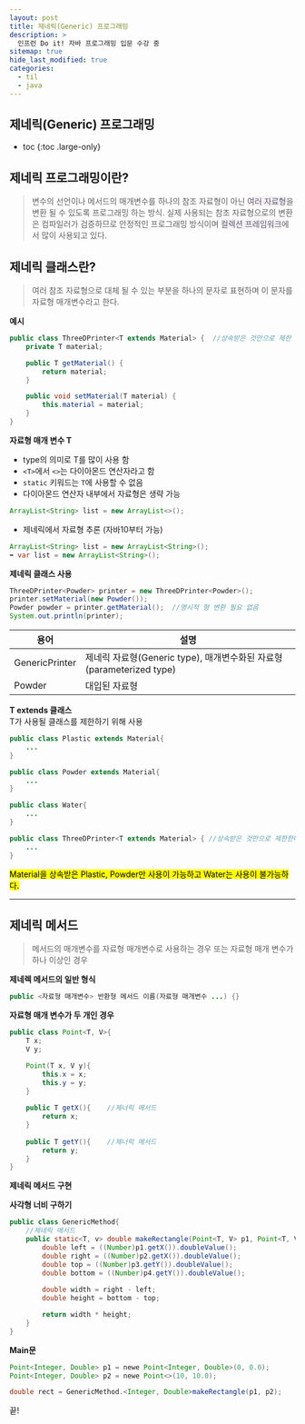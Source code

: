 ```yaml
---
layout: post
title: 제네릭(Generic) 프로그래밍
description: >
  인프런 Do it! 자바 프로그래밍 입문 수강 중
sitemap: true
hide_last_modified: true
categories:
  - til
  - java
---
```


## 제네릭(Generic) 프로그래밍

* toc
{:toc .large-only}

## 제네릭 프로그래밍이란?
> 변수의 선언이나 메서드의 매개변수를 하나의 참조 자료형이 아닌  <span style='background-color: #f5f0ff'>여러 자료형</span>을 변환 될 수 있도록 프로그래밍 하는 방식. 실제 사용되는 참조 자료형으로의 변환은 컴파일러가 검증하므로 안정적인 프로그래밍 방식이며  <span style='background-color: #f5f0ff'>컬렉션 프레임워크</span>에서 많이 사용되고 있다.

## 제네릭 클래스란?
>여러 참조 자료형으로 대체 될 수 있는 부분을 하나의 문자로 표현하며 이 문자를 자료형 매개변수라고 한다.

__예시__

```java
public class ThreeDPrinter<T extends Material> {  //상속받은 것만으로 제한 할 수도 있음
	private T material;

	public T getMaterial() {
		return material;
	}

	public void setMaterial(T material) {
		this.material = material;
	}
}
```

__자료형 매개 변수 T__
- type의 의미로 T를 많이 사용 함
- `<T>`에서 `<>`는 다이아몬드 연산자라고 함
- `static` 키워드는 `T`에 사용할 수 없음
- 다이아몬드 연산자 내부에서 자료형은 생략 가능  
```java
ArrayList<String> list = new ArrayList<>();
```
- 제네릭에서 자료형 추론 (자바10부터 가능)
```java
ArrayList<String> list = new ArrayList<String>();
➡️ var list = new ArrayList<String>();
```

__제네릭 클래스 사용__
```java
ThreeDPrinter<Powder> printer = new ThreeDPrinter<Powder>();
printer.setMaterial(new Powder());
Powder powder = printer.getMaterial();  //명시적 형 변환 필요 없음
System.out.println(printer);
```

| 용어 | 설명 |
| --- | --- |
| GenericPrinter<Posder> | 제네릭 자료형(Generic type), 매개변수화된 자료형(parameterized type) |
| Powder | 대입된 자료형 |

__T extends 클래스__  
T가 사용될 클래스를 제한하기 위해 사용
```java
public class Plastic extends Material{
	...
}
```

```java
public class Powder extends Material{
	...
}
```

```java
public class Water{
	...
}
```

```java
public class ThreeDPrinter<T extends Material> { //상속받은 것만으로 제한한다
	...
}
```
<mark>Material을 상속받은 Plastic, Powder만 사용이 가능하고 Water는 사용이 불가능하다.</mark>

---

## 제네릭 메서드
>메서드의 매개변수를 자료형 매개변수로 사용하는 경우 또는 자료형 매개 변수가 하나 이상인 경우

__제네렉 메서드의 일반 형식__

```java
public <자료형 매개변수> 반환형 메서드 이름(자료형 매개변수 ...) {}
```

__자료형 매개 변수가 두 개인 경우__
```java
public class Point<T, V>{
	T x;
	V y;

	Point(T x, V y){
		this.x = x;
		this.y = y;
	}
	
	public T getX(){	//제너릭 메서드
		return x;
	}
	
	public T getY(){	//제너릭 메서드
		return y;
	}
}
```

__제네릭 메서드 구현__  

__사각형 너비 구하기__
```java
public class GenericMethod{
	//제네릭 메서드
	public static<T, v> double makeRectangle(Point<T, V> p1, Point<T, V> p2){
		double left = ((Number)p1.getX()).doubleValue();
		double right = ((Number)p2.getX()).doubleValue();
		double top = ((Number)p3.getY()).doubleValue();
		double bottom = ((Number)p4.getY()).doubleValue();
		
		double width = right - left;
		double height = bottom - top;

		return width * height;
	}
}
```
__Main문__
```java
Point<Integer, Double> p1 = newe Point<Integer, Double>(0, 0.0);
Point<Integer, Double> p2 = newe Point<>(10, 10.0);

double rect = GenericMethod.<Integer, Double>makeRectangle(p1, p2);
```

끝!